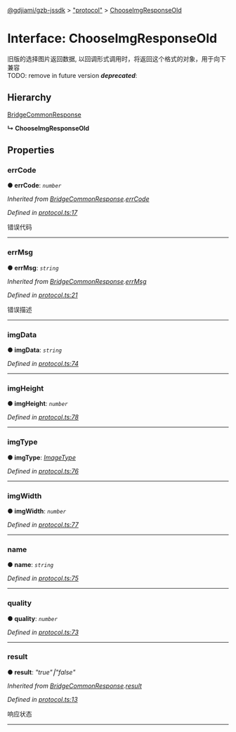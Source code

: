 [@gdjiami/gzb-jssdk](../README.md) > ["protocol"](../modules/_protocol_.md) > [ChooseImgResponseOld](../interfaces/_protocol_.chooseimgresponseold.md)



# Interface: ChooseImgResponseOld


旧版的选择图片返回数据, 以回调形式调用时，将返回这个格式的对象，用于向下兼容  
TODO: remove in future version
*__deprecated__*: 


## Hierarchy


 [BridgeCommonResponse](_protocol_.bridgecommonresponse.md)

**↳ ChooseImgResponseOld**








## Properties
<a id="errcode"></a>

###  errCode

**●  errCode**:  *`number`* 

*Inherited from [BridgeCommonResponse](_protocol_.bridgecommonresponse.md).[errCode](_protocol_.bridgecommonresponse.md#errcode)*

*Defined in [protocol.ts:17](https://github.com/jmopen/gzb-jssdk/blob/c7f8f52/src/protocol.ts#L17)*



错误代码




___

<a id="errmsg"></a>

###  errMsg

**●  errMsg**:  *`string`* 

*Inherited from [BridgeCommonResponse](_protocol_.bridgecommonresponse.md).[errMsg](_protocol_.bridgecommonresponse.md#errmsg)*

*Defined in [protocol.ts:21](https://github.com/jmopen/gzb-jssdk/blob/c7f8f52/src/protocol.ts#L21)*



错误描述




___

<a id="imgdata"></a>

###  imgData

**●  imgData**:  *`string`* 

*Defined in [protocol.ts:74](https://github.com/jmopen/gzb-jssdk/blob/c7f8f52/src/protocol.ts#L74)*





___

<a id="imgheight"></a>

###  imgHeight

**●  imgHeight**:  *`number`* 

*Defined in [protocol.ts:78](https://github.com/jmopen/gzb-jssdk/blob/c7f8f52/src/protocol.ts#L78)*





___

<a id="imgtype"></a>

###  imgType

**●  imgType**:  *[ImageType](../modules/_protocol_.md#imagetype)* 

*Defined in [protocol.ts:76](https://github.com/jmopen/gzb-jssdk/blob/c7f8f52/src/protocol.ts#L76)*





___

<a id="imgwidth"></a>

###  imgWidth

**●  imgWidth**:  *`number`* 

*Defined in [protocol.ts:77](https://github.com/jmopen/gzb-jssdk/blob/c7f8f52/src/protocol.ts#L77)*





___

<a id="name"></a>

###  name

**●  name**:  *`string`* 

*Defined in [protocol.ts:75](https://github.com/jmopen/gzb-jssdk/blob/c7f8f52/src/protocol.ts#L75)*





___

<a id="quality"></a>

###  quality

**●  quality**:  *`number`* 

*Defined in [protocol.ts:73](https://github.com/jmopen/gzb-jssdk/blob/c7f8f52/src/protocol.ts#L73)*





___

<a id="result"></a>

###  result

**●  result**:  *"true"⎮"false"* 

*Inherited from [BridgeCommonResponse](_protocol_.bridgecommonresponse.md).[result](_protocol_.bridgecommonresponse.md#result)*

*Defined in [protocol.ts:13](https://github.com/jmopen/gzb-jssdk/blob/c7f8f52/src/protocol.ts#L13)*



响应状态




___


